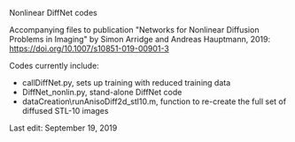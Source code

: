 Nonlinear DiffNet codes

Accompanying files to publication "Networks for Nonlinear Diffusion Problems in Imaging" by Simon Arridge and Andreas Hauptmann, 2019: https://doi.org/10.1007/s10851-019-00901-3

Codes currently include:
- callDiffNet.py, sets up training with reduced training data
- DiffNet_nonlin.py, stand-alone DiffNet code
- dataCreation\runAnisoDiff2d_stl10.m, function to re-create the full set of diffused STL-10 images

Last edit: September 19, 2019
